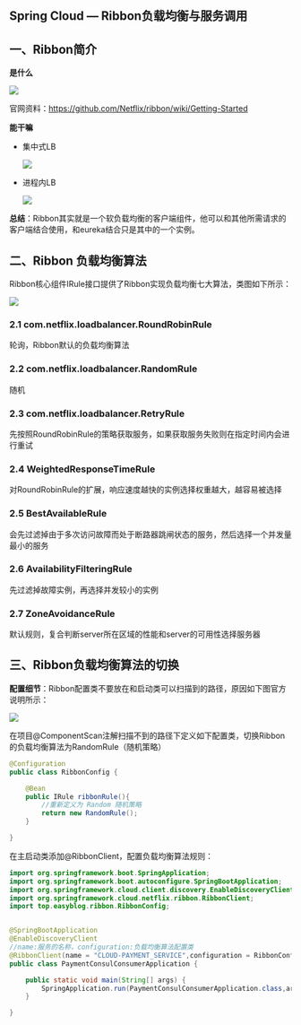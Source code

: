 ## Spring Cloud — Ribbon负载均衡与服务调用



## 一、Ribbon简介

**是什么**

![](https://image.easyblog.top/image-20210912221846300.png)

官网资料：https://github.com/Netflix/ribbon/wiki/Getting-Started



**能干嘛**

* 集中式LB

  ![](https://image.easyblog.top/image-20210912222157705.png)

* 进程内LB

  ![](https://image.easyblog.top/image-20210912222210588.png)

**总结**：Ribbon其实就是一个软负载均衡的客户端组件，他可以和其他所需请求的客户端结合使用，和eureka结合只是其中的一个实例。



## 二、Ribbon 负载均衡算法

Ribbon核心组件IRule接口提供了Ribbon实现负载均衡七大算法，类图如下所示：

![](https://image.easyblog.top/image-20210912222530759.png)

### 2.1 com.netflix.loadbalancer.RoundRobinRule

轮询，Ribbon默认的负载均衡算法

### 2.2 com.netflix.loadbalancer.RandomRule

随机

### 2.3 com.netflix.loadbalancer.RetryRule

先按照RoundRobinRule的策略获取服务，如果获取服务失败则在指定时间内会进行重试

### 2.4 WeightedResponseTimeRule 

对RoundRobinRule的扩展，响应速度越快的实例选择权重越大，越容易被选择

### 2.5 BestAvailableRule 

会先过滤掉由于多次访问故障而处于断路器跳闸状态的服务，然后选择一个并发量最小的服务

### 2.6 AvailabilityFilteringRule 

先过滤掉故障实例，再选择并发较小的实例

### 2.7 ZoneAvoidanceRule

默认规则，复合判断server所在区域的性能和server的可用性选择服务器



## 三、Ribbon负载均衡算法的切换



**配置细节**：Ribbon配置类不要放在和启动类可以扫描到的路径，原因如下图官方说明所示：

![](https://image.easyblog.top/image-20210912223512731.png)



在项目@ComponentScan注解扫描不到的路径下定义如下配置类，切换Ribbon的负载均衡算法为RandomRule（随机策略）

```java
@Configuration
public class RibbonConfig {

    @Bean
    public IRule ribbonRule(){
        //重新定义为 Random 随机策略
        return new RandomRule();
    }

}
```



在主启动类添加@RibbonClient，配置负载均衡算法规则：

```java
import org.springframework.boot.SpringApplication;
import org.springframework.boot.autoconfigure.SpringBootApplication;
import org.springframework.cloud.client.discovery.EnableDiscoveryClient;
import org.springframework.cloud.netflix.ribbon.RibbonClient;
import top.easyblog.ribbon.RibbonConfig;


@SpringBootApplication
@EnableDiscoveryClient
//name:服务的名称，configuration:负载均衡算法配置类
@RibbonClient(name = "CLOUD-PAYMENT_SERVICE",configuration = RibbonConfig.class)
public class PaymentConsulConsumerApplication {

    public static void main(String[] args) {
        SpringApplication.run(PaymentConsulConsumerApplication.class,args);
    }

}
```

